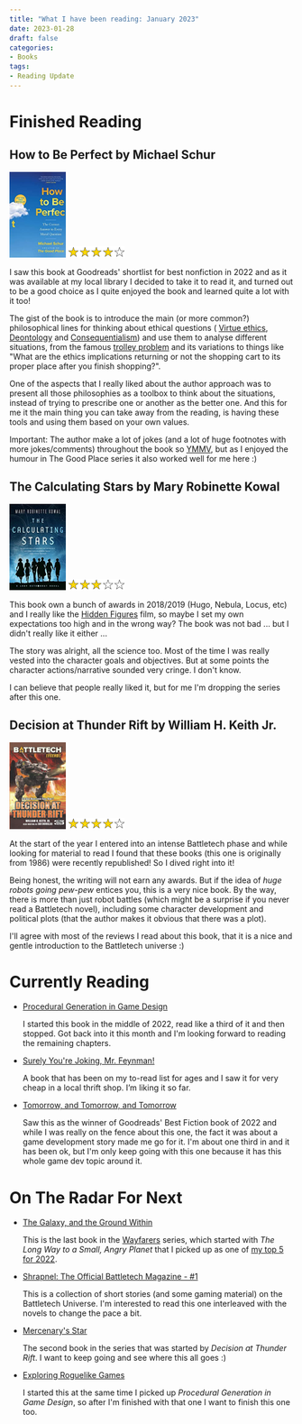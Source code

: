 ```yaml
---
title: "What I have been reading: January 2023"
date: 2023-01-28
draft: false
categories:
- Books
tags:
- Reading Update
---
```


# Finished Reading

## How to Be Perfect by Michael Schur
[![How to Be Perfect Cover](/images/books/HowToBePerfect.png)](https://www.librarything.com/work/27130287)
![4 out 5 stars rating](/images/ratings/4-star.png)

I saw this book at Goodreads' shortlist for best nonfiction in 2022 and as it was available at my local library I decided
to take it to read it, and turned out to be a good choice as I quite enjoyed the book and learned quite a lot with it too!

The gist of the book is to introduce the main (or more common?) philosophical lines for thinking about ethical questions (
[Virtue ethics](https://en.wikipedia.org/wiki/Virtue_ethics),
[Deontology](https://en.wikipedia.org/wiki/Deontology) and 
[Consequentialism](https://en.wikipedia.org/wiki/Consequentialism)) and use them to analyse different situations, from the famous
[trolley problem](https://en.wikipedia.org/wiki/Trolley_problem) and its variations to things like "What are the ethics implications
returning or not the shopping cart to its proper place after you finish shopping?".

One of the aspects that I really liked about the author approach was to present all those philosophies as a toolbox to think about
the situations, instead of trying to prescribe one or another as the better one. And this for me it the main thing you can take
away from the reading, is having these tools and using them based on your own values.

Important: The author make a lot of jokes (and a lot of huge footnotes with more jokes/comments) throughout the book so
[YMMV](https://dictionary.cambridge.org/dictionary/english/ymmv), but as I enjoyed the humour in The Good Place series
it also worked well for me here :)

## The Calculating Stars by Mary Robinette Kowal
[![The Calculating Stars Cover](/images/books/TheCalculatingStars.png)](https://www.librarything.com/work/20547312)
![3 out 5 stars rating](/images/ratings/3-star.png)

This book own a bunch of awards in 2018/2019 (Hugo, Nebula, Locus, etc) and I really like the
[Hidden Figures](https://www.rottentomatoes.com/m/hidden_figures) film, so maybe I set my own expectations too high and
in the wrong way? The book was not bad ... but I didn't really like it either ...

The story was alright, all the science too. Most of the time I was really vested into the character goals
and objectives. But at some points the character actions/narrative sounded very cringe. I don't know.

I can believe that people really liked it, but for me I'm dropping the series after this one.

## Decision at Thunder Rift by William H. Keith Jr.
[![Decision at Thunder Rift Cover](/images/books/DecisionAtThunderRift.png)](https://www.librarything.com/work/383686)
![4 out 5 stars rating](/images/ratings/4-star.png)

At the start of the year I entered into an intense Battletech phase and while looking for material to read I found
that these books (this one is originally from 1986) were recently republished! So I dived right into it!

Being honest, the writing will not earn any awards. But if the idea of *huge robots going pew-pew* entices you, this is
a very nice book. By the way, there is more than just robot battles (which might be a surprise if you never read a Battletech novel),
including some character development and political plots (that the author makes it obvious that there was a plot).

I'll agree with most of the reviews I read about this book, that it is a nice and gentle introduction to the Battletech universe :)

# Currently Reading

* [Procedural Generation in Game Design](https://www.librarything.com/work/20151653)

   I started this book in the middle of 2022, read like a third of it and then stopped.
   Got back into it this month and I'm looking forward to reading the remaining chapters.

* [Surely You're Joking, Mr. Feynman!](https://www.librarything.com/work/5655)

   A book that has been on my to-read list for ages and I saw it for very cheap in a local thrift shop.
   I’m liking it so far.

* [Tomorrow, and Tomorrow, and Tomorrow](https://www.librarything.com/work/27351724)

   Saw this as the winner of Goodreads' Best Fiction book of 2022 and while I was really on the fence about
   this one, the fact it was about a game development story made me go for it.
   I'm about one third in and it has been ok, but I'm only keep going with this one because it has this whole
   game dev topic around it.

# On The Radar For Next

* [The Galaxy, and the Ground Within](https://www.librarything.com/work/24794657)

  This is the last book in the [Wayfarers](https://www.librarything.com/nseries/4776/Wayfarers) series, which started with
  *The Long Way to a Small, Angry Planet* that I picked up as one of [my top 5 for 2022](/posts/2023/01/03/my-top-5-books-of-2022/).

* [Shrapnel: The Official Battletech Magazine - #1](https://www.librarything.com/work/24837462)

  This is a collection of short stories (and some gaming material) on the Battletech Universe. I'm interested to read this one
  interleaved with the novels to change the pace a bit.

* [Mercenary's Star](https://www.librarything.com/work/187965)

  The second book in the series that was started by *Decision at Thunder Rift*. I want to keep going and see where this all goes :)

* [Exploring Roguelike Games](https://www.librarything.com/work/26687568)

  I started this at the same time I picked up *Procedural Generation in Game Design*, so after I'm finished with that one I want to
  finish this one too.

